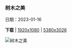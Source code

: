 ### 树木之美

日期：2023-01-16

**下载**  |  [1920x1080](https://cn.bing.com/th?id=OHR.SessileOaks_ZH-CN6385464274_1920x1080.jpg)  |  [5380x3026](https://cn.bing.com/th?id=OHR.SessileOaks_ZH-CN6385464274_UHD.jpg)

![树木之美](https://cn.bing.com/th?id=OHR.SessileOaks_ZH-CN6385464274_1920x1080.jpg "穆涅略斯自然保护区，西班牙 (© Andres M. Dominguez/Minden Pictures)")

